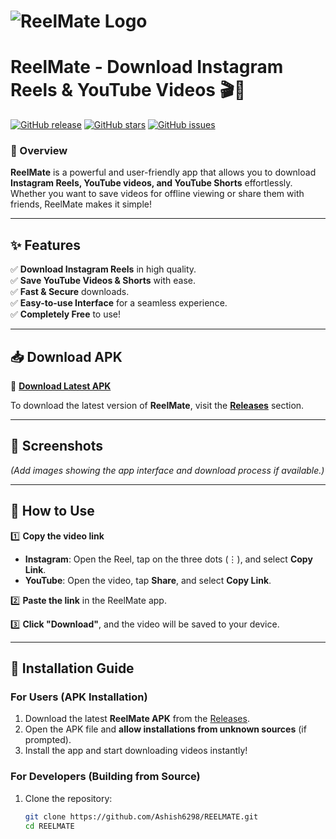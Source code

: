 # ![ReelMate Logo](https://raw.githubusercontent.com/Ashish6298/REELMATE/main/social.png)  
# **ReelMate - Download Instagram Reels & YouTube Videos** 🎬🚀  

[![GitHub release](https://img.shields.io/github/v/release/Ashish6298/REELMATE)](https://github.com/Ashish6298/REELMATE/releases/tag/v1.0.0)
[![GitHub stars](https://img.shields.io/github/stars/Ashish6298/REELMATE?style=social)](https://github.com/Ashish6298/REELMATE/stargazers)
[![GitHub issues](https://img.shields.io/github/issues/Ashish6298/REELMATE)](https://github.com/Ashish6298/REELMATE/issues)

### **📌 Overview**  
**ReelMate** is a powerful and user-friendly app that allows you to download **Instagram Reels, YouTube videos, and YouTube Shorts** effortlessly. Whether you want to save videos for offline viewing or share them with friends, ReelMate makes it simple!  

---

## **✨ Features**  
✅ **Download Instagram Reels** in high quality.  
✅ **Save YouTube Videos & Shorts** with ease.  
✅ **Fast & Secure** downloads.  
✅ **Easy-to-use Interface** for a seamless experience.  
✅ **Completely Free** to use!  

---

## **📥 Download APK**  
🔗 **[Download Latest APK](https://github.com/Ashish6298/REELMATE/releases/tag/v1.0.0)**  

To download the latest version of **ReelMate**, visit the **[Releases](https://github.com/Ashish6298/REELMATE/releases)** section.  

---

## **📸 Screenshots**  
*(Add images showing the app interface and download process if available.)*  

---

## **🚀 How to Use**  
1️⃣ **Copy the video link**  
   - **Instagram**: Open the Reel, tap on the three dots (⋮), and select **Copy Link**.  
   - **YouTube**: Open the video, tap **Share**, and select **Copy Link**.  

2️⃣ **Paste the link** in the ReelMate app.  

3️⃣ **Click "Download"**, and the video will be saved to your device.  

---

## **🔧 Installation Guide**  
### **For Users (APK Installation)**  
1. Download the latest **ReelMate APK** from the [Releases](https://github.com/Ashish6298/REELMATE/releases/tag/v1.0.0).  
2. Open the APK file and **allow installations from unknown sources** (if prompted).  
3. Install the app and start downloading videos instantly!  

### **For Developers (Building from Source)**  
1. Clone the repository:  
   ```bash
   git clone https://github.com/Ashish6298/REELMATE.git
   cd REELMATE
